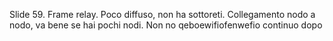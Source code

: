 Slide 59. Frame relay. Poco diffuso, non ha sottoreti. Collegamento nodo a nodo, va bene se hai pochi nodi. Non no qeboewifiofenwefio continuo dopo